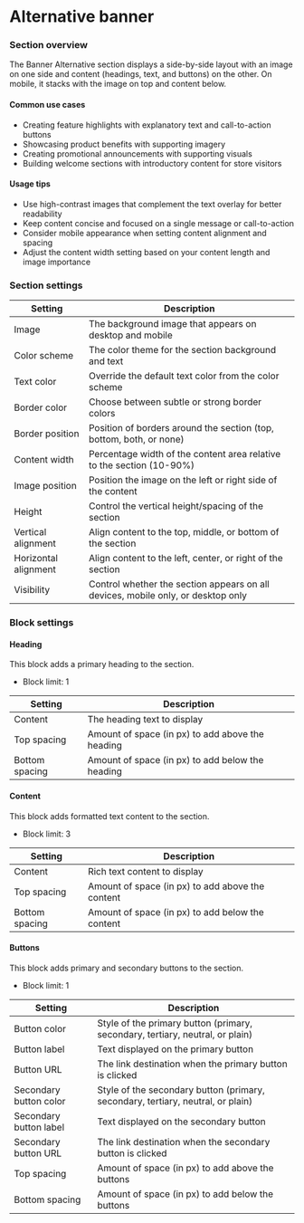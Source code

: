 # Alternative banner

### Section overview

The Banner Alternative section displays a side-by-side layout with an image on one side and content (headings, text, and buttons) on the other. On mobile, it stacks with the image on top and content below.

#### Common use cases

* Creating feature highlights with explanatory text and call-to-action buttons
* Showcasing product benefits with supporting imagery
* Creating promotional announcements with supporting visuals
* Building welcome sections with introductory content for store visitors

#### Usage tips

* Use high-contrast images that complement the text overlay for better readability
* Keep content concise and focused on a single message or call-to-action
* Consider mobile appearance when setting content alignment and spacing
* Adjust the content width setting based on your content length and image importance

### Section settings

| Setting              | Description                                                                      |
| -------------------- | -------------------------------------------------------------------------------- |
| Image                | The background image that appears on desktop and mobile                          |
| Color scheme         | The color theme for the section background and text                              |
| Text color           | Override the default text color from the color scheme                            |
| Border color         | Choose between subtle or strong border colors                                    |
| Border position      | Position of borders around the section (top, bottom, both, or none)              |
| Content width        | Percentage width of the content area relative to the section (10-90%)            |
| Image position       | Position the image on the left or right side of the content                      |
| Height               | Control the vertical height/spacing of the section                               |
| Vertical alignment   | Align content to the top, middle, or bottom of the section                       |
| Horizontal alignment | Align content to the left, center, or right of the section                       |
| Visibility           | Control whether the section appears on all devices, mobile only, or desktop only |

### Block settings

#### Heading

This block adds a primary heading to the section.

* Block limit: 1

| Setting        | Description                                      |
| -------------- | ------------------------------------------------ |
| Content        | The heading text to display                      |
| Top spacing    | Amount of space (in px) to add above the heading |
| Bottom spacing | Amount of space (in px) to add below the heading |

#### Content

This block adds formatted text content to the section.

* Block limit: 3

| Setting        | Description                                      |
| -------------- | ------------------------------------------------ |
| Content        | Rich text content to display                     |
| Top spacing    | Amount of space (in px) to add above the content |
| Bottom spacing | Amount of space (in px) to add below the content |

#### Buttons

This block adds primary and secondary buttons to the section.

* Block limit: 1

| Setting                | Description                                                                     |
| ---------------------- | ------------------------------------------------------------------------------- |
| Button color           | Style of the primary button (primary, secondary, tertiary, neutral, or plain)   |
| Button label           | Text displayed on the primary button                                            |
| Button URL             | The link destination when the primary button is clicked                         |
| Secondary button color | Style of the secondary button (primary, secondary, tertiary, neutral, or plain) |
| Secondary button label | Text displayed on the secondary button                                          |
| Secondary button URL   | The link destination when the secondary button is clicked                       |
| Top spacing            | Amount of space (in px) to add above the buttons                                |
| Bottom spacing         | Amount of space (in px) to add below the buttons                                |

